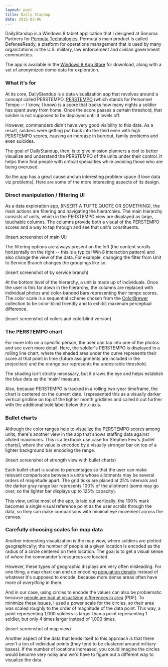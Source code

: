 ```yaml
---
layout: post
title: Daily Standup
date: 2015-03-06
---
```


DailyStandup is a Windows 8 tablet application that I designed at Sonoma Partners for [Permuta Technologies](http://www.permuta.com/). Permuta's main product is called DefenseReady, a platform for operations management that is used by many organizations in the U.S. military, law enforcement and civilian government communities.

The app is available in the [Windows 8 App Store](http://apps.microsoft.com/windows/en-us/app/defenseready-daily-standup/c2e5d633-7592-4c27-b8a5-012188056c1d) for download, along with a set of anonymized demo data for exploration.


### What it's for

At its core, DailyStandup is a data visualization app that revolves around a concept called PERSTEMPO. [PERSTEMPO](http://www.defense.gov/news/newsarticle.aspx?id=42131) (which stands for Personnel Tempo -- I know, I know) is a score that tracks how many nights a soldier has spent away from home. Once the score passes a certain threshold, that soldier is not supposed to be deployed until it levels off.

However, commanders didn't have very good visibility to this data. As a result, soldiers were getting put back into the field even with high PERSTEMPO scores, causing an increase in burnout, family problems and even suicides.

The goal of DailyStandup, then, is to give mission planners a tool to better visualize and understand the PERSTEMPO of the units under their control. It helps them find people with critical specialties while avoiding those who are being overused.

So the app has a great cause and an interesting problem space (I love data viz problems). Here are some of the more interesting aspects of its design.


### Direct manipulation / filtering UI

As a data exploration app, (INSERT A TUFTE QUOTE OR SOMETHING), the main actions are filtering and navigating the hierarchies. The main hierarchy consists of units, which in the PERSTEMPO view are displayed as large, touchable columns. The columns provide both a visual of the PERSTEMPO scores and a way to tap through and see that unit's constituents.

(insert screenshot of main UI)

The filtering options are always present on the left (the content scrolls horizontally on the right -- this is a typical Win 8 interaction pattern) and also change the view of the data. For example, changing the filter from Unit to Service Branch changes the groupings like so:

(insert screenshot of by service branch)

At the bottom level of the hierarchy, a unit is made up of individuals. Once the user is this far down in the hierarchy, the columns are replaced with individual photos and color-banded bars representing their tempo scores. The color scale is a sequential scheme chosen from the [ColorBrewer](http://bl.ocks.org/mbostock/5577023) collection to be color-blind friendly and to exhibit maximum perceptual difference.

(insert screenshot of colors and colorblind version)


### The PERSTEMPO chart

For more info on a specific person, the user can tap into one of the photos and see even more detail. Here, the soldier's PERSTEMPO is displayed in a rolling line chart, where the shaded area under the curve represents their score at that point in time (future assignments are included in the projection) and the orange bar represents the undesirable threshold.

The shading isn't strictly necessary, but it draws the eye and helps establish the blue data as the 'main' measure.

Also, because PERSTEMPO is tracked in a rolling two-year timeframe, the chart is centered on the current date. I represented this as a visually darker vertical gridline on top of the lighter month gridlines and called it out further with the additional bold label below the *x*-axis.


### Bullet charts

Although the color ranges help to visualize the PERSTEMPO scores among units, there's another view in the app that shows staffing data against alloted maximums. This is a textbook use case for Stephen Few's [bullet charts], where the value is encoded by a visually stronger bar on top of a lighter background bar encoding the range.

(insert screenshot of strength view with bullet charts)

Each bullet chart is scaled to percentages so that the user can make relevant comparisons between a units whose allotments may be several orders of magnitude apart. The grid ticks are placed at 25% intervals and the darker gray range bar represents 100% of the allotment (some may go over, so the lighter bar displays up to 125% capacity).

This view, unlike most of the app, is laid out vertically; the 100% mark becomes a single visual reference point as the user scrolls through the data, so they can make comparisons with minimal eye movement across the canvas.


### Carefully choosing scales for map data

Another interesting visualization is the map view, where soldiers are plotted geographically; the number of people at a given location is encoded as the radius of a circle centered on their location. The goal is to get a visual sense of *where* the commander's resources are located.

However, these types of geographic displays are very often misleading. For one thing, a map chart can end up encoding [population density]() instead of whatever it's supposed to encode, because more dense areas often have more of *everything* in them.

And in our case, using circles to encode the values can also be problematic because [people are bad at visualizing differences in area](http://www.perceptualedge.com/articles/08-21-07.pdf) [PDF]. To minimize these issues, I used a power scale for the circles, so their area was scaled roughly to the order of magnitude of the data point. This way, a point representing 1,000 soldiers is larger than a point representing 1 soldier, but only 4 times larger instead of 1,000 times.

(insert screenshot of map view)

Another aspect of the data that lends itself to this approach is that there aren't a ton of individual points (they tend to be clustered around military bases). If the number of locations increased, you could imagine the circles would become very noisy and we'd have to figure out a different way to visualize the data.
